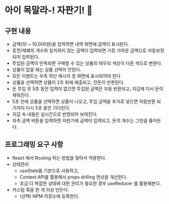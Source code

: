 # 아이 목말라-! 자판기! 🥤

## 구현 내용

- 금액(10 ~ 10,000원)을 입력하면 내역 화면에 금액이 표시된다.
- 동전/제폐의 개수와 일치하지 않는 금액이 입력되면 가장 가까운 금액으로 자동보정되어 입력된다.
- 투입된 금액이 만족되면 구매할 수 있는 상품의 테두리 색상이 다른 색으로 변한다.
- 상품이 없을 때는 상품 선택이 안된다.
- 모든 이벤트는 우측 하단 메시지 창 화면에 표시되어야 한다.
- 상품을 선택하면 상품이 2초 뒤에 배출되고, 잔돈이 반환된다.
- 돈 투입 후 5초 동안 입력이 없으면 투입된 금액은 자동 반환되고, 지갑에 다시 돈이 채워진다.
- 5초 안에 상품을 선택하면 상품이 나오고, 투입 금액을 추가로 넣으면 자동반환 되기까지 다시 5초 동안 기다린다.
- 지갑 속 내용은 실시간으로 반영되어 보여진다.
- 좌측 금액 버튼을 입력하면 자판기에 금액이 입력되고, 돈의 개수는 그만큼 줄어든다.

## 프로그래밍 요구 사항

- React 에서 Routing 하는 방법을 찾아서 적용한다.
- 상태관리
  - useState를 기본으로 사용하고,
  - Context API를 활용해서 props drilling 현상을 개선한다.
  - 조금 더 복잡한 상태에 대한 관리가 필요한 경우 useReducer 를 활용해본다.
- 커스텀 훅을 한 개 이상 만든다.
  - (선택) NPM 저장소에 등록한다.
